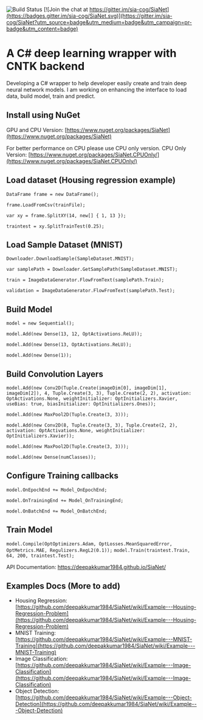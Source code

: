 ![Build Status](https://travis-ci.org/deepakkumar1984/SiaNet.svg?branch=master)
[![Join the chat at https://gitter.im/sia-cog/SiaNet](https://badges.gitter.im/sia-cog/SiaNet.svg)](https://gitter.im/sia-cog/SiaNet?utm_source=badge&utm_medium=badge&utm_campaign=pr-badge&utm_content=badge)

# A C# deep learning wrapper with CNTK backend

Developing a C# wrapper to help developer easily create and train deep neural network models. I am working on enhancing the interface to load data, build model, train and predict.

## Install using NuGet
GPU and CPU Version: [https://www.nuget.org/packages/SiaNet](https://www.nuget.org/packages/SiaNet)

For better performance on CPU please use CPU only version.
CPU Only Version: [https://www.nuget.org/packages/SiaNet.CPUOnly/](https://www.nuget.org/packages/SiaNet.CPUOnly/)

## Load dataset (Housing regression example)
```DataFrame frame = new DataFrame();```

```frame.LoadFromCsv(trainFile);```

```var xy = frame.SplitXY(14, new[] { 1, 13 });```

```traintest = xy.SplitTrainTest(0.25);```

## Load Sample Dataset (MNIST)
```Downloader.DownloadSample(SampleDataset.MNIST);```

```var samplePath = Downloader.GetSamplePath(SampleDataset.MNIST);```

```train = ImageDataGenerator.FlowFromText(samplePath.Train);```

```validation = ImageDataGenerator.FlowFromText(samplePath.Test);```

## Build Model
```model = new Sequential();```

```model.Add(new Dense(13, 12, OptActivations.ReLU));```

```model.Add(new Dense(13, OptActivations.ReLU));```

```model.Add(new Dense(1));```

## Build Convolution Layers
```model.Add(new Conv2D(Tuple.Create(imageDim[0], imageDim[1], imageDim[2]), 4, Tuple.Create(3, 3), Tuple.Create(2, 2), activation: OptActivations.None, weightInitializer: OptInitializers.Xavier, useBias: true, biasInitializer: OptInitializers.Ones));```

```model.Add(new MaxPool2D(Tuple.Create(3, 3)));```

```model.Add(new Conv2D(8, Tuple.Create(3, 3), Tuple.Create(2, 2), activation: OptActivations.None, weightInitializer: OptInitializers.Xavier));```

```model.Add(new MaxPool2D(Tuple.Create(3, 3)));```

```model.Add(new Dense(numClasses));```

## Configure Training callbacks
```model.OnEpochEnd += Model_OnEpochEnd;```

```model.OnTrainingEnd += Model_OnTrainingEnd;```

```model.OnBatchEnd += Model_OnBatchEnd;```

## Train Model
```model.Compile(OptOptimizers.Adam, OptLosses.MeanSquaredError, OptMetrics.MAE, Regulizers.RegL2(0.1));```
```model.Train(traintest.Train, 64, 200, traintest.Test);```

API Documentation: https://deepakkumar1984.github.io/SiaNet/

## Examples Docs (More to add)

- Housing Regression: [https://github.com/deepakkumar1984/SiaNet/wiki/Example---Housing-Regression-Problem](https://github.com/deepakkumar1984/SiaNet/wiki/Example---Housing-Regression-Problem)
- MNIST Training: [https://github.com/deepakkumar1984/SiaNet/wiki/Example---MNIST-Training](https://github.com/deepakkumar1984/SiaNet/wiki/Example---MNIST-Training)
- Image Classification: [https://github.com/deepakkumar1984/SiaNet/wiki/Example---Image-Classification](https://github.com/deepakkumar1984/SiaNet/wiki/Example---Image-Classification)
- Object Detection: [https://github.com/deepakkumar1984/SiaNet/wiki/Example---Object-Detection](https://github.com/deepakkumar1984/SiaNet/wiki/Example---Object-Detection)

